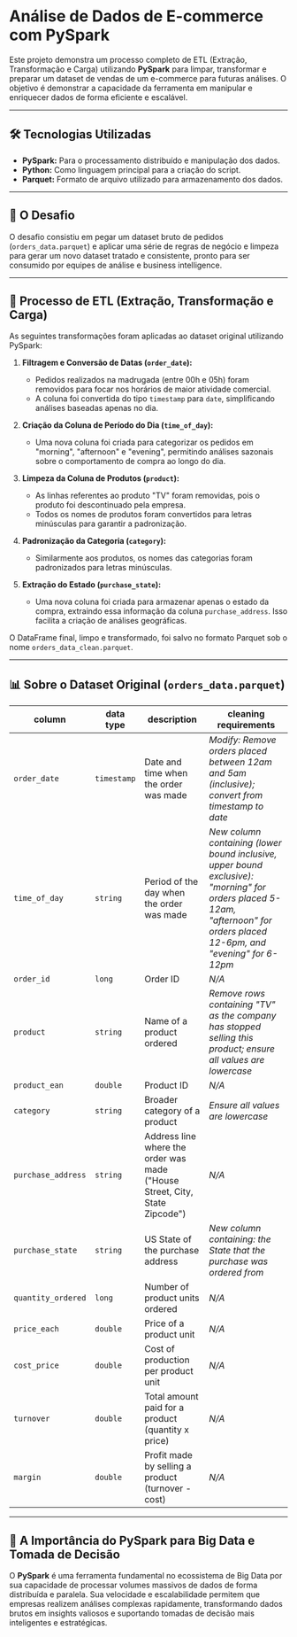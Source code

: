# Análise de Dados de E-commerce com PySpark

Este projeto demonstra um processo completo de ETL (Extração, Transformação e Carga) utilizando **PySpark** para limpar, transformar e preparar um dataset de vendas de um e-commerce para futuras análises. O objetivo é demonstrar a capacidade da ferramenta em manipular e enriquecer dados de forma eficiente e escalável.

---

## 🛠️ Tecnologias Utilizadas
* **PySpark:** Para o processamento distribuído e manipulação dos dados.
* **Python:** Como linguagem principal para a criação do script.
* **Parquet:** Formato de arquivo utilizado para armazenamento dos dados.

---

## 🎯 O Desafio
O desafio consistiu em pegar um dataset bruto de pedidos (`orders_data.parquet`) e aplicar uma série de regras de negócio e limpeza para gerar um novo dataset tratado e consistente, pronto para ser consumido por equipes de análise e business intelligence.

---

## 🔄 Processo de ETL (Extração, Transformação e Carga)
As seguintes transformações foram aplicadas ao dataset original utilizando PySpark:

1.  **Filtragem e Conversão de Datas (`order_date`):**
    * Pedidos realizados na madrugada (entre 00h e 05h) foram removidos para focar nos horários de maior atividade comercial.
    * A coluna foi convertida do tipo `timestamp` para `date`, simplificando análises baseadas apenas no dia.

2.  **Criação da Coluna de Período do Dia (`time_of_day`):**
    * Uma nova coluna foi criada para categorizar os pedidos em "morning", "afternoon" e "evening", permitindo análises sazonais sobre o comportamento de compra ao longo do dia.

3.  **Limpeza da Coluna de Produtos (`product`):**
    * As linhas referentes ao produto "TV" foram removidas, pois o produto foi descontinuado pela empresa.
    * Todos os nomes de produtos foram convertidos para letras minúsculas para garantir a padronização.

4.  **Padronização da Categoria (`category`):**
    * Similarmente aos produtos, os nomes das categorias foram padronizados para letras minúsculas.

5.  **Extração do Estado (`purchase_state`):**
    * Uma nova coluna foi criada para armazenar apenas o estado da compra, extraindo essa informação da coluna `purchase_address`. Isso facilita a criação de análises geográficas.

O DataFrame final, limpo e transformado, foi salvo no formato Parquet sob o nome `orders_data_clean.parquet`.

---

## 📊 Sobre o Dataset Original (`orders_data.parquet`)

| column | data type | description | cleaning requirements |
|---|---|---|---|
| `order_date` | `timestamp` | Date and time when the order was made | _Modify: Remove orders placed between 12am and 5am (inclusive); convert from timestamp to date_ |
| `time_of_day` | `string` | Period of the day when the order was made | _New column containing (lower bound inclusive, upper bound exclusive): "morning" for orders placed 5-12am, "afternoon" for orders placed 12-6pm, and "evening" for 6-12pm_ |
| `order_id` | `long` | Order ID | _N/A_ |
| `product` | `string` | Name of a product ordered | _Remove rows containing "TV" as the company has stopped selling this product; ensure all values are lowercase_ |
| `product_ean` | `double` | Product ID | _N/A_ |
| `category` | `string` | Broader category of a product | _Ensure all values are lowercase_ |
| `purchase_address` | `string` | Address line where the order was made ("House Street, City, State Zipcode") | _N/A_ |
| `purchase_state` | `string` | US State of the purchase address | _New column containing: the State that the purchase was ordered from_ |
| `quantity_ordered` | `long` | Number of product units ordered | _N/A_ |
| `price_each` | `double` | Price of a product unit | _N/A_ |
| `cost_price` | `double` | Cost of production per product unit | _N/A_ |
| `turnover` | `double` | Total amount paid for a product (quantity x price) | _N/A_ |
| `margin` | `double` | Profit made by selling a product (turnover - cost) | _N/A_ |

---

## 🚀 A Importância do PySpark para Big Data e Tomada de Decisão
O **PySpark** é uma ferramenta fundamental no ecossistema de Big Data por sua capacidade de processar volumes massivos de dados de forma distribuída e paralela. Sua velocidade e escalabilidade permitem que empresas realizem análises complexas rapidamente, transformando dados brutos em insights valiosos e suportando tomadas de decisão mais inteligentes e estratégicas.